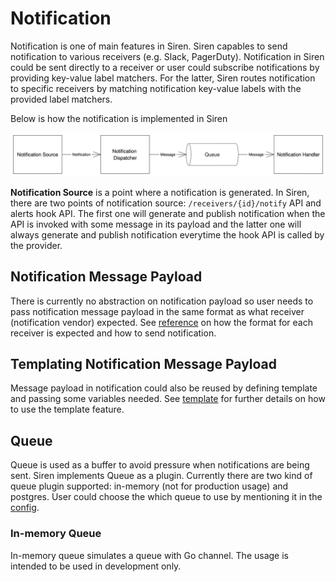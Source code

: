 # Notification

Notification is one of main features in Siren. Siren capables to send notification to various receivers (e.g. Slack, PagerDuty). Notification in Siren could be sent directly to a receiver or user could subscribe notifications by providing key-value label matchers. For the latter, Siren routes notification to specific receivers by matching notification key-value labels with the provided label matchers.

Below is how the notification is implemented in Siren

![Notification in Siren](../../static/img/siren_notification.svg)

**Notification Source** is a point where a notification is generated. In Siren, there are two points of notification source: `/receivers/{id}/notify` API and alerts hook API. The first one will generate and publish notification when the API is invoked with some message in its payload and the latter one will always generate and publish notification everytime the hook API is called by the provider.

## Notification Message Payload

There is currently no abstraction on notification payload so user needs to pass notification message payload in the same format as what receiver (notification vendor) expected. See [reference](../reference/receiver.md) on how the format for each receiver is expected and how to send notification.

## Templating Notification Message Payload

Message payload in notification could also be reused by defining template and passing some variables needed. See [template](../guides/template.md) for further details on how to use the template feature.

## Queue

Queue is used as a buffer to avoid pressure when notifications are being sent. Siren implements Queue as a plugin. Currently there are two kind of queue plugin supported: in-memory (not for production usage) and postgres. User could choose the which queue to use by mentioning it in the [config](../reference/server_configuration.md).

### In-memory Queue

In-memory queue simulates a queue with Go channel. The usage is intended to be used in development only.